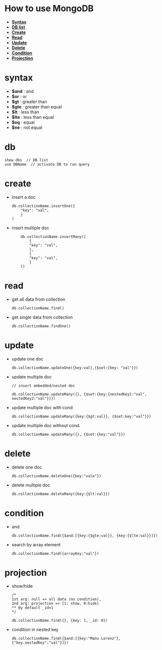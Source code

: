 # How to use MongoDB

+ [**Syntax**](#syntax)
+ [**DB list**](#db)
+ [**Create**](#create)
+ [**Read**](#read)
+ [**Update**](#update)
+ [**Delete**](#delete)
+ [**Condition**](#condition)
+ [**Projection**](#projection)

# syntax

+ **$and**  : and
+ **$or**   : or
+ **$gt**   : greater than
+ **$gte**  : greater than equal
+ **$lt**   : less than
+ **$lte**  : less than equal
+ **$eq**   : equal
+ **$ne**   : not equal

# db

```mongojs
show dbs  // DB list
use DBName  // activate DB to run query
```

# create

+ insert a doc

    ```mongo
    db.collectionName.insertOne({
        "key": "val",
        }
    )
    ```

+ insert multiple doc

    ```mongojs
        db.collectionName.insertMany([
            {
            "key": "val",
            },
            {
            "key": "val",
            }
        ])
    ```

# read

+ get all data from collection

    ```mongojs
    db.collectionName.find()
    ```

+ get single data from collection

    ```mongojs
    db.collectionName.findOne()
    ```

# update

+ update one doc

    ```mongojs
    db.collectionName.updateOne({key:val},{$set:{key: "val"}})
    ```

+ update multiple doc

    ```mongojs
    // insert embedded/nested doc

    db.collectionName.updateMany({}, {$set:{key:{nestedKey1:"val", nestedKey2:"val"}}})
    ```

+ update multiple doc with cond

    ```mongojs
    db.collectionName.updateMany({key:{$gt:val}}, {$set:key:"val"}})
    ```

+ update multiple doc without cond.

    ```mongojs
    db.collectionName.updateMany({}, {$set:{key:"val"}})
    ```

# delete

+ delete one doc

    ```mongojs
    db.collectionName.deleteOne({key:"vale"})
    ```

+ delete multiple doc

    ```mongojs
    db.collectionName.deleteMany({key:{$lt:val}})
    ```

# condition

+ and

    ```mongojs
    db.collectionName.find({$and:[{key:{$gte:val}}, {key:{$lte:val}}]})
    ```

+ search by array element

    ```mongojs
    db.collectionName.find({arrayKey:"val"})
    ```

# projection

+ show/hide

    ```mongojs
    /*
    1st arg: null => all data (no condition), 
    2nd arg: projection => [1: show, 0:hide]
    ** By default _id=1
    */

    db.collectionName.find({}, {key: 1, _id: 0})
    ```

+ condition in nested key

    ```mongojs
    db.collectionName.find({$and:[{key:"Manu Lorenz"}, {"key.nestedKey":"val"}]})
    ```

